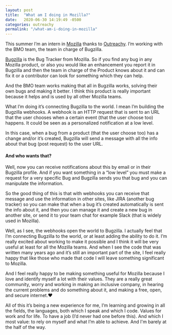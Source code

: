 ```yaml
---
layout: post
title:  "What am I doing in Mozilla?"
date:   2020-06-30 14:19:49 -0500
categories: outreachy
permalink: "/what-am-i-doing-in-mozilla"
---
```

This summer I’m an intern in <a href="https://www.mozilla.org/en-US/exp/">Mozilla</a> thanks to <a href="https://www.outreachy.org/">Outreachy</a>. I’m working with the BMO team, the team in charge of Bugzilla.

<a href="https://bugzilla.mozilla.org/home">Bugzilla</a> is the Bug Tracker from Mozilla. So if you find any bug in any Mozilla product, or also you would like an enhancement you report it in Bugzilla and then the team in charge of the Product knows about it and can fix it or a contributor can look for something which they can help. 

And the BMO team works making that all in Bugzilla works, solving their own bugs and making it better. I think this product is really important because it helps and is used by all other Mozilla teams.

What I’m doing it’s connecting Bugzilla to the world. I mean I’m building the Bugzilla webhooks. A webhook is an HTTP request that is sent to an URL that the user chooses when a certain event (that the user choose too) happens. It could be seen as a personalized notification at a low level.

In this case, when a bug from a product (that the user choose too) has a change and/or it’s created, Bugzilla will send a message with all the info about that bug (post request) to the user URL. 

<h4>And who wants that?</h4>

Well, now you can receive notifications about this by email or in their Bugzilla profile. And if you want something in a “low level” you must make a request for a very specific Bug and Bugzilla sends you that bug and you can manipulate the information. 

So the good thing of this is that with webhooks you can receive that message and use the information in other sites, like JIRA (another bug tracker) so you can make that when a bug it’s created automatically is sent the info about it, and then you can manage it and create a new bug in another site, or send it to your team chat for example Slack (that is widely used in Mozilla).

Well, as I see, the webhooks open the world to Bugzilla. I actually feel that I’m connecting Bugzilla to the world, or at least adding the ability to do it. I’m really excited about working to make it possible and I think it will be very useful at least for all the Mozilla teams. And when I see the code that was written many years ago and it’s still an important part of the site, I feel really happy that like those who made that code I will leave something significant to Mozilla.

And I feel really happy to be making something useful for Mozilla because I love and identify myself a lot with their values. They are a really great community, worry and working in making an inclusive company, in hearing the current problems and do something about it, and making a free, open, and secure internet.❤

All of this it’s being a new experience for me, I’m learning and growing in all the fields, the languages, both which I speak and which I code. Values for work and for life. To have a job (I’d never had one before this). And which I most value: to rely on myself and what I’m able to achieve. And I'm barely at the half of the way.
